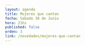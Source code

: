 ```yaml
---
layout: agenda
title: Mujeres que cantan
fecha: Sabado 30 de Junio
hora: 21hs
published: false
orden: 3
link: /novedades/mujeres-que-cantan
---
```

